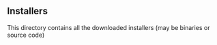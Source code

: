 Installers
----------

This directory contains all the downloaded installers (may be binaries or
source code)
